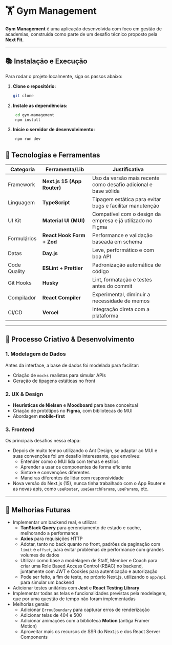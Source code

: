 # 🏋️ Gym Management

**Gym Management** é uma aplicação desenvolvida com foco em gestão de academias, construída como parte de um desafio técnico proposto pela **Next Fit**.

---

## 📚 Instalação e Execução

Para rodar o projeto localmente, siga os passos abaixo:

1. **Clone o repositório:**

   ```bash
   git clone
   ```

2. **Instale as dependências:**

   ```bash
    cd gym-management
    npm install
   ```

3. **Inicie o servidor de desenvolvimento:**

   ```bash
    npm run dev
   ```

## 🚀 Tecnologias e Ferramentas

| Categoria    | Ferramenta/Lib              | Justificativa                                                   |
| ------------ | --------------------------- | --------------------------------------------------------------- |
| Framework    | **Next.js 15 (App Router)** | Uso da versão mais recente como desafio adicional e base sólida |
| Linguagem    | **TypeScript**              | Tipagem estática para evitar bugs e facilitar manutenção        |
| UI Kit       | **Material UI (MUI)**       | Compatível com o design da empresa e já utilizado no Figma      |
| Formulários  | **React Hook Form + Zod**   | Performance e validação baseada em schema                       |
| Datas        | **Day.js**                  | Leve, performático e com boa API                                |
| Code Quality | **ESLint + Prettier**       | Padronização automática de código                               |
| Git Hooks    | **Husky**                   | Lint, formatação e testes antes do commit                       |
| Compilador   | **React Compiler**          | Experimental, diminuir a necessidade de memos                   |
| CI/CD        | **Vercel**                  | Integração direta com a plataforma                              |

---

## 🧠 Processo Criativo & Desenvolvimento

### 1. Modelagem de Dados

Antes da interface, a base de dados foi modelada para facilitar:

- Criação de `mocks` realistas para simular APIs
- Geração de tipagens estáticas no front

### 2. UX & Design

- **Heurísticas de Nielsen** e **Moodboard** para base conceitual
- Criação de protótipos no **Figma**, com bibliotecas do MUI
- Abordagem **mobile-first**

### 3. Frontend

Os principais desafios nessa etapa:

- Depois de muito tempo utilizando o Ant Design, se adaptar ao MUI e suas convenções foi um desafio interessante, que envolveu:
  - Entender como o MUI lida com temas e estilos
  - Aprender a usar os componentes de forma eficiente
  - Sintaxe e convenções diferentes
  - Maneiras diferentes de lidar com responsividade
- Nova versão do Next.js (15), nunca tinha trabalhado com o App Router e as novas apis, como `useRouter`, `useSearchParams`, `useParams`, etc.

---

## 🚀 Melhorias Futuras

- Implementar um backend real, e utilizar:
  - **TanStack Query** para gerenciamento de estado e cache, melhorando a performance
  - **Axios** para requisições HTTP
  - Adotar, tanto no back quanto no front, padrões de paginação com `limit` e `offset`, para evitar problemas de performance com grandes volumes de dados
  - Utilizar como base a modelagem de Staff, Member e Coach para criar uma Role Based Access Control (RBAC) no backend, juntamente com JWT e Cookies para autenticação e autorização
  - Pode ser feito, a fim de teste, no próprio Next.js, utilizando o `app/api` para simular um backend
- Adicionar testes unitários com **Jest** e **React Testing Library**
- Implementar todas as telas e funcionalidades previstas pela modelagem, que por uma questão de tempo não foram implementadas
- Melhorias gerais:
  - Adicionar `ErrouBoundary` para capturar erros de renderização
  - Adicionar telas de 404 e 500
  - Adicionar animações com a biblioteca **Motion** (antiga Framer Motion)
  - Aproveitar mais os recursos de SSR do Next.js e dos React Server Components
